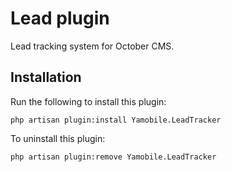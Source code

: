 # Lead plugin
Lead tracking system for October CMS.
## Installation
Run the following to install this plugin:
```
php artisan plugin:install Yamobile.LeadTracker
```
To uninstall this plugin:
```
php artisan plugin:remove Yamobile.LeadTracker
```
